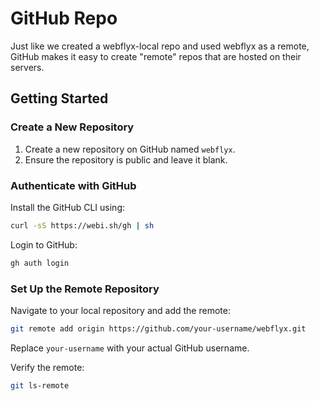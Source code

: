 # GitHub Repo

Just like we created a webflyx-local repo and used webflyx as a remote, GitHub makes it easy to create "remote" repos that are hosted on their servers.

## Getting Started

### Create a New Repository

1. Create a new repository on GitHub named `webflyx`.
2. Ensure the repository is public and leave it blank.

### Authenticate with GitHub

Install the GitHub CLI using:

```sh
curl -sS https://webi.sh/gh | sh
```

Login to GitHub:

```sh
gh auth login
```

### Set Up the Remote Repository

Navigate to your local repository and add the remote:

```sh
git remote add origin https://github.com/your-username/webflyx.git
```

Replace `your-username` with your actual GitHub username.

Verify the remote:

```sh
git ls-remote
```
